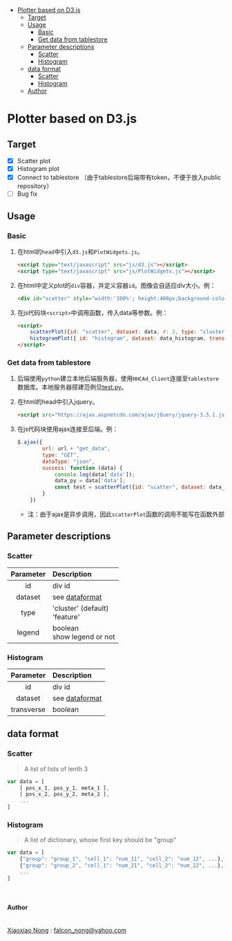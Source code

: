 <!-- TOC -->

- [Plotter based on D3.js](#plotter-based-on-d3js)
    - [Target](#target)
    - [Usage](#usage)
        - [Basic](#basic)
        - [Get data from tablestore](#get-data-from-tablestore)
    - [Parameter descriptions](#parameter-descriptions)
        - [Scatter](#scatter)
        - [Histogram](#histogram)
    - [data format](#data-format)
        - [Scatter](#scatter-1)
        - [Histogram](#histogram-1)
    - [Author](#author)

<!-- /TOC -->

# Plotter based on D3.js

## Target

- [x] Scatter plot
- [x] Histogram plot
- [x] Connect to tablestore （由于tablestore后端带有token，不便于放入public repository）
- [ ] Bug fix

## Usage

### Basic

1. 在html的`head`中引入`d3.js`和`PlotWidgets.js`。
   
   ```html
   <script type="text/javascript" src="js/d3.js"></script>
   <script type="text/javascript" src="js/PlotWidgets.js"></script>
   ```

2. 在html中定义plot的`div`容器，并定义容器`id`。图像会自适应div大小。例：
   
   ```html
   <div id="scatter" style="width:'100%'; height:400px;background-color: white;"></div>
   ```

3. 在js代码块`<script>`中调用函数，传入data等参数。例：
   
   ```html
   <script>
       scatterPlot({id: "scatter", dataset: data, r: 2, type: "cluster", legend: true});
       histogramPlot({ id: "histogram", dataset: data_histogram, transverse: false });
   </script>

### Get data from tablestore

1. 后端使用`python`建立本地后端服务器，使用`HHCAd_Client`连接至`tablestore`数据库。本地服务器搭建范例见[test.py](./py/test.py)。

2. 在html的head中引入jquery。

    ```html
    <script src="https://ajax.aspnetcdn.com/ajax/jQuery/jquery-3.5.1.js"></script>
    ```

3. 在js代码块使用ajax连接至后端。例：

    ```js
    $.ajax({
            url: url + "get_data",
            type: "GET",
            dataType: "json",
            success: function (data) {
                console.log(data['data']);
                data_py = data['data'];
                const test = scatterPlot({id: "scatter", dataset: data_py, r: 2, type: "feature", legend: true});
            }
        })
    ```

    - 注：由于ajax是异步调用，因此`scatterPlot`函数的调用不能写在函数外部

## Parameter descriptions

### Scatter

| Parameter | Description |
| :---: | :--- |
| id | div id |
| dataset | see [dataformat](#scatter-format) |
| type | 'cluster' (default)<br>'feature' |
| legend | boolean<br>show legend or not |

### Histogram

| Parameter | Description |
| :---: | :--- |
| id | div id |
| dataset | see [dataformat](#histogram-format) |
| transverse | boolean |

## data format

<span id = "scatter-format"></span>
### Scatter 

> A list of lists of lenth 3

```js
var data = [
    [ pos_x_1, pos_y_1, meta_1 ],
    [ pos_x_2, pos_y_2, meta_2 ],
    ...
]
```

<span id = "histogram-format"></span>
### Histogram 

> A list of dictionary, whose first key should be "group"

```js
var data = [
    {"group": "group_1", "cell_1": "num_11", "cell_2": "num_12", ...},
    {"group": "group_2", "cell_1": "num_21", "cell_2": "num_22", ...},
    ...
]
```

<br>

#### Author

<br>[Xiaoxiao Nong](https://github.com/falcon-hanayori) : falcon_nong@yahoo.com

